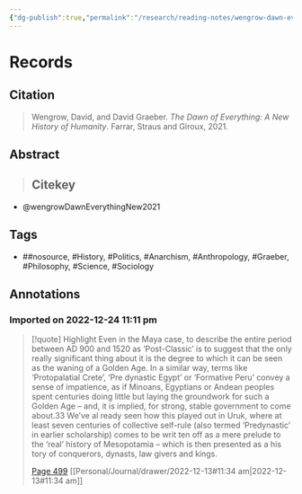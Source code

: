 ```yaml
---
{"dg-publish":true,"permalink":"/research/reading-notes/wengrow-dawn-everything-new2021/","tags":"gardenEntry"}
---
```



# Records
## Citation
> Wengrow, David, and David Graeber. _The Dawn of Everything: A New History of Humanity_. Farrar, Straus and Giroux, 2021.

## Abstract
>## Citekey
- @wengrowDawnEverythingNew2021

## Tags
- ##nosource, #History, #Politics, #Anarchism, #Anthropology, #Graeber, #Philosophy, #Science, #Sociology

## Annotations

### Imported on 2022-12-24 11:11 pm

> [!quote] Highlight
> Even in the Maya case, to describe the entire period between AD 900 and 1520 as ‘Post-Classic’ is to suggest that the only really significant thing about it is the degree to which it can be seen as the waning of a Golden Age. In a similar way, terms like ‘Protopalatial Crete’, ‘Pre dynastic Egypt’ or ‘Formative Peru’ convey a sense of impatience, as if Minoans, Egyptians or Andean peoples spent centuries doing little but laying the groundwork for such a Golden Age – and, it is implied, for strong, stable government to come about.33 We’ve al ready seen how this played out in Uruk, where at least seven centuries of collective self-rule (also termed ‘Predynastic’ in earlier scholarship) comes to be writ ten off as a mere prelude to the ‘real’ history of Mesopotamia – which is then presented as a his tory of conquerors, dynasts, law givers and kings.
>
> [Page 499](zotero://open-pdf/library/items/78NCYK2B?page=499) [[Personal/Journal/drawer/2022-12-13#11:34 am\|2022-12-13#11:34 am]]





